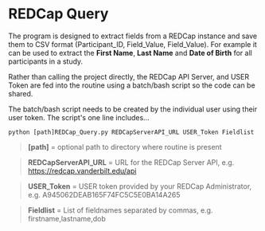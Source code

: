# REDCap Query

The program is designed to extract fields from a REDCap instance and save them to CSV format (Participant_ID, Field_Value, Field_Value). For example it can be used to extract the **First Name**, **Last Name** and **Date of Birth** for all participants in a study.

Rather than calling the project directly, the REDCap API Server, and USER Token are fed into the routine using a batch/bash script so the code can be shared.

The batch/bash script needs to be created by the individual user using their user token. The script's one line includes...

    python [path]REDCap_Query.py REDCapServerAPI_URL USER_Token Fieldlist

>**[path]** = optional path to directory where routine is present

>**REDCapServerAPI_URL** = URL for the REDCap Server API, e.g. https://redcap.vanderbilt.edu/api

>**USER_Token** = USER token provided by your REDCap Administrator, e.g. A945062DEAB165F74FC5C5E0BA14A265

>**Fieldlist** = List of fieldnames separated by commas, e.g. firstname,lastname,dob

